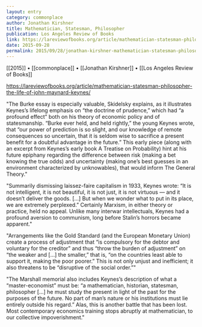 ```yaml
---
layout: entry
category: commonplace
author: Jonathan Kirshner
title: Mathematician, Statesman, Philosopher
publication: Los Angeles Review of Books
link: https://lareviewofbooks.org/article/mathematician-statesman-philosopher-the-life-of-john-maynard-keynes/
date: 2015-09-28
permalink: 2015/09/28/jonathan-kirshner-mathematician-statesman-philosopher
---
```


[[2015]] • [[commonplace]] • [[Jonathan Kirshner]] • [[Los Angeles Review of Books]]

https://lareviewofbooks.org/article/mathematician-statesman-philosopher-the-life-of-john-maynard-keynes/

"The Burke essay is especially valuable, Skidelsky explains, as it illustrates Keynes’s lifelong emphasis on “the doctrine of prudence,” which had “a profound effect” both on his theory of economic policy and of statesmanship. “Burke ever held, and held rightly,” the young Keynes wrote, that “our power of prediction is so slight, and our knowledge of remote consequences so uncertain, that it is seldom wise to sacrifice a present benefit for a doubtful advantage in the future.” This early piece (along with an excerpt from Keynes’s early book A Treatise on Probability) hint at his future epiphany regarding the difference between risk (making a bet knowing the true odds) and uncertainty (making one’s best guesses in an environment characterized by unknowables), that would inform The General Theory."

"Summarily dismissing laissez-faire capitalism in 1933, Keynes wrote: “It is not intelligent, it is not beautiful, it is not just, it is not virtuous — and it doesn’t deliver the goods. […] But when we wonder what to put in its place, we are extremely perplexed.” Certainly Marxism, in either theory or practice, held no appeal. Unlike many interwar intellectuals, Keynes had a profound aversion to communism, long before Stalin’s horrors became apparent."
 
"Arrangements like the Gold Standard (and the European Monetary Union) create a process of adjustment that “is compulsory for the debtor and voluntary for the creditor” and thus “throw the burden of adjustment” on “the weaker and […] the smaller,” that is, “on the countries least able to support it, making the poor poorer.” This is not only unjust and inefficient; it also threatens to be “disruptive of the social order.”"

"The Marshall memorial also includes Keynes’s description of what a “master-economist” must be: “a mathematician, historian, statesman, philosopher […] he must study the present in light of the past for the purposes of the future. No part of man’s nature or his institutions must lie entirely outside his regard.” Alas, this is another battle that has been lost. Most contemporary economics training stops abruptly at mathematician, to our collective impoverishment."
